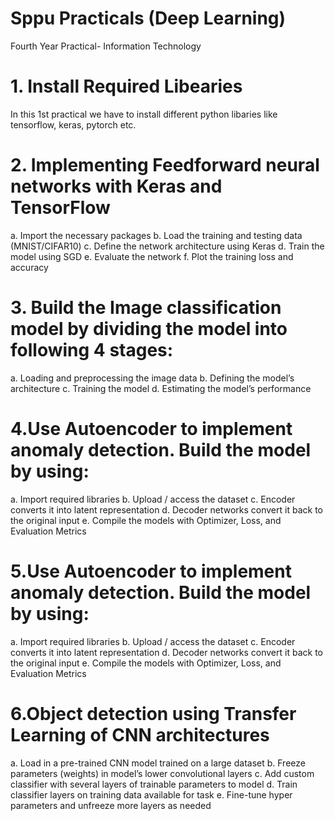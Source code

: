 # Sppu Practicals (Deep Learning)
Fourth Year Practical- Information Technology
# 1. Install Required Libearies
In this 1st practical we have to install different python libaries like tensorflow, keras, pytorch etc.
# 2. Implementing Feedforward neural networks with Keras and TensorFlow
a. Import the necessary packages 
b. Load the training and testing data (MNIST/CIFAR10) 
c. Define the network architecture using Keras 
d. Train the model using SGD 
e. Evaluate the network 
f. Plot the training loss and accuracy
# 3. Build the Image classification model by dividing the model into following 4 stages:
a. Loading and preprocessing the image data 
b. Defining the model’s architecture 
c. Training the model 
d. Estimating the model’s performance
# 4.Use Autoencoder to implement anomaly detection. Build the model by using:
a. Import required libraries
b. Upload / access the dataset
c. Encoder converts it into latent representation
d. Decoder networks convert it back to the original input
e. Compile the models with Optimizer, Loss, and Evaluation Metrics
# 5.Use Autoencoder to implement anomaly detection. Build the model by using:
a. Import required libraries
b. Upload / access the dataset
c. Encoder converts it into latent representation
d. Decoder networks convert it back to the original input
e. Compile the models with Optimizer, Loss, and Evaluation Metrics
# 6.Object detection using Transfer Learning of CNN architectures
a. Load in a pre-trained CNN model trained on a large dataset
b. Freeze parameters (weights) in model’s lower convolutional layers
c. Add custom classifier with several layers of trainable parameters to model
d. Train classifier layers on training data available for task
e. Fine-tune hyper parameters and unfreeze more layers as needed
